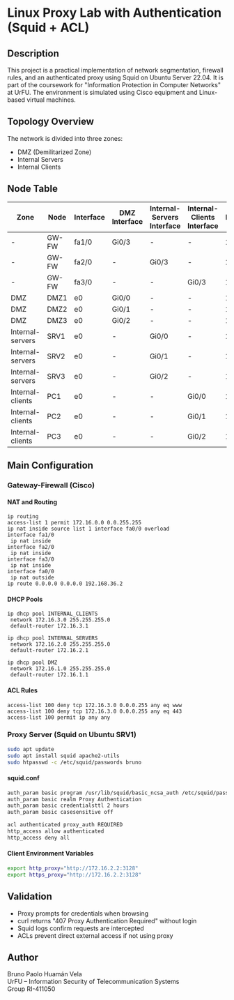 
# Linux Proxy Lab with Authentication (Squid + ACL)

## Description

This project is a practical implementation of network segmentation, firewall rules, and an authenticated proxy using Squid on Ubuntu Server 22.04. It is part of the coursework for "Information Protection in Computer Networks" at UrFU. The environment is simulated using Cisco equipment and Linux-based virtual machines.

## Topology Overview

The network is divided into three zones:
- DMZ (Demilitarized Zone)
- Internal Servers
- Internal Clients

## Node Table

| Zone             | Node  | Interface | DMZ Interface | Internal-Servers Interface | Internal-Clients Interface | IP Address   |
|------------------|-------|-----------|---------------|-----------------------------|-----------------------------|--------------|
| -                | GW-FW | fa1/0     | Gi0/3         | -                           | -                           | 172.16.1.1   |
| -                | GW-FW | fa2/0     | -             | Gi0/3                       | -                           | 172.16.2.1   |
| -                | GW-FW | fa3/0     | -             | -                           | Gi0/3                       | 172.16.2.3   |
| DMZ              | DMZ1  | e0        | Gi0/0         | -                           | -                           | 172.16.1.2   |
| DMZ              | DMZ2  | e0        | Gi0/1         | -                           | -                           | 172.16.1.3   |
| DMZ              | DMZ3  | e0        | Gi0/2         | -                           | -                           | 172.16.1.4   |
| Internal-servers | SRV1  | e0        | -             | Gi0/0                       | -                           | 172.16.2.2   |
| Internal-servers | SRV2  | e0        | -             | Gi0/1                       | -                           | 172.16.2.3   |
| Internal-servers | SRV3  | e0        | -             | Gi0/2                       | -                           | 172.16.2.4   |
| Internal-clients | PC1   | e0        | -             | -                           | Gi0/0                       | 172.16.3.2   |
| Internal-clients | PC2   | e0        | -             | -                           | Gi0/1                       | 172.16.3.3   |
| Internal-clients | PC3   | e0        | -             | -                           | Gi0/2                       | 172.16.3.4   |

## Main Configuration

### Gateway-Firewall (Cisco)

#### NAT and Routing

```shell
ip routing
access-list 1 permit 172.16.0.0 0.0.255.255
ip nat inside source list 1 interface fa0/0 overload
interface fa1/0
 ip nat inside
interface fa2/0
 ip nat inside
interface fa3/0
 ip nat inside
interface fa0/0
 ip nat outside
ip route 0.0.0.0 0.0.0.0 192.168.36.2
```

#### DHCP Pools

```shell
ip dhcp pool INTERNAL_CLIENTS
 network 172.16.3.0 255.255.255.0
 default-router 172.16.3.1

ip dhcp pool INTERNAL_SERVERS
 network 172.16.2.0 255.255.255.0
 default-router 172.16.2.1

ip dhcp pool DMZ
 network 172.16.1.0 255.255.255.0
 default-router 172.16.1.1
```

#### ACL Rules

```shell
access-list 100 deny tcp 172.16.3.0 0.0.0.255 any eq www
access-list 100 deny tcp 172.16.3.0 0.0.0.255 any eq 443
access-list 100 permit ip any any
```

### Proxy Server (Squid on Ubuntu SRV1)

```bash
sudo apt update
sudo apt install squid apache2-utils
sudo htpasswd -c /etc/squid/passwords bruno
```

#### squid.conf

```bash
auth_param basic program /usr/lib/squid/basic_ncsa_auth /etc/squid/passwords
auth_param basic realm Proxy Authentication
auth_param basic credentialsttl 2 hours
auth_param basic casesensitive off

acl authenticated proxy_auth REQUIRED
http_access allow authenticated
http_access deny all
```

#### Client Environment Variables

```bash
export http_proxy="http://172.16.2.2:3128"
export https_proxy="http://172.16.2.2:3128"
```

## Validation

- Proxy prompts for credentials when browsing
- curl returns "407 Proxy Authentication Required" without login
- Squid logs confirm requests are intercepted
- ACLs prevent direct external access if not using proxy

## Author

Bruno Paolo Huamán Vela  
UrFU – Information Security of Telecommunication Systems  
Group RI-411050

